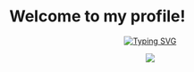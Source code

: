 # Welcome to my profile!

<p align="center">
<a href="https://git.io/typing-svg"><img src="https://readme-typing-svg.demolab.com?font=Fira+Code&pause=800&width=435&lines=Writing+code+is+like+writing+poetry;...but+with+more+coffee" alt="Typing SVG" /></p>
  
<p align="center">
  <a href="https://skillicons.dev">
    <img src="https://skillicons.dev/icons?i=cs,cpp,java,py,mysql" />
  </a>
</p>

